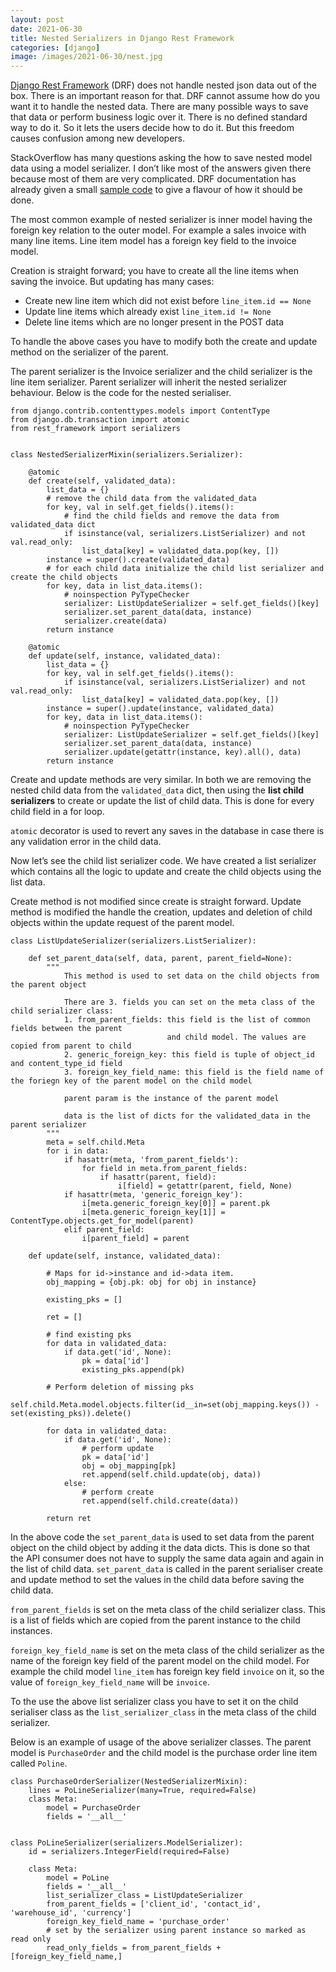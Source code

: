 ```yaml
---
layout: post
date: 2021-06-30
title: Nested Serializers in Django Rest Framework
categories: [django]
image: /images/2021-06-30/nest.jpg
---
```

[Django Rest Framework](https://www.django-rest-framework.org) (DRF) does not handle nested json data out of the box. There is an important reason for that. DRF cannot assume how do you want it to handle the nested data. There are many possible ways to save that data or perform business logic over it. There is no defined standard way to do it. So it lets the users decide how to do it. But this freedom causes confusion among new developers. 

StackOverflow has many questions asking the how to save nested model data using a model serializer. I don’t like most of the answers given there because most of them are very complicated. DRF documentation has already given a small [sample code](https://www.django-rest-framework.org/api-guide/relations/#writable-nested-serializers) to give a flavour of how it should be done.
<!--more-->

The most common example of nested serializer is inner model having the foreign key relation to the outer model. For example a sales invoice with many line items. Line item model has a foreign key field to the invoice model.

Creation is straight forward; you have to create all the line items when saving the invoice. But updating has many cases:
- Create new line item which did not exist before `line_item.id == None`
- Update line items which already exist `line_item.id != None`
- Delete line items which are no longer present in the POST data

To handle the above cases you have to modify both the create and update method on the serializer of the parent.

The parent serializer is the Invoice serializer and the child serializer is the line item serializer. Parent serializer will inherit the nested serializer behaviour. Below is the code for the nested serialiser.

```
from django.contrib.contenttypes.models import ContentType
from django.db.transaction import atomic
from rest_framework import serializers


class NestedSerializerMixin(serializers.Serializer):

    @atomic
    def create(self, validated_data):
        list_data = {}
        # remove the child data from the validated_data
        for key, val in self.get_fields().items():
            # find the child fields and remove the data from validated_data dict
            if isinstance(val, serializers.ListSerializer) and not val.read_only:
                list_data[key] = validated_data.pop(key, [])
        instance = super().create(validated_data)
        # for each child data initialize the child list serializer and create the child objects
        for key, data in list_data.items():
            # noinspection PyTypeChecker
            serializer: ListUpdateSerializer = self.get_fields()[key]
            serializer.set_parent_data(data, instance)
            serializer.create(data)
        return instance

    @atomic
    def update(self, instance, validated_data):
        list_data = {}
        for key, val in self.get_fields().items():
            if isinstance(val, serializers.ListSerializer) and not val.read_only:
                list_data[key] = validated_data.pop(key, [])
        instance = super().update(instance, validated_data)
        for key, data in list_data.items():
            # noinspection PyTypeChecker
            serializer: ListUpdateSerializer = self.get_fields()[key]
            serializer.set_parent_data(data, instance)
            serializer.update(getattr(instance, key).all(), data)
        return instance
```

Create and update methods are very similar. In both we are removing the nested child data from the `validated_data` dict,  then using the **list child serializers** to create or update the list of child data. This is done for every child field in a for loop.

`atomic` decorator is used to revert any saves in the database in case there is any validation error in the child data.

Now let’s see the child list serializer code. We have created a list serializer which contains all the logic to update and create the child objects using the list data.

Create method is not modified since create is straight forward. Update method is modified the handle the creation, updates and deletion of child objects within the update request of the parent model.

```
class ListUpdateSerializer(serializers.ListSerializer):

    def set_parent_data(self, data, parent, parent_field=None):
        """
            This method is used to set data on the child objects from the parent object
            
            There are 3. fields you can set on the meta class of the child serializer class:
            1. from_parent_fields: this field is the list of common fields between the parent
                                   and child model. The values are copied from parent to child
            2. generic_foreign_key: this field is tuple of object_id and content_type_id field
            3. foreign_key_field_name: this field is the field name of the foriegn key of the parent model on the child model

            parent param is the instance of the parent model

            data is the list of dicts for the validated_data in the parent serializer
        """
        meta = self.child.Meta
        for i in data:
            if hasattr(meta, 'from_parent_fields'):
                for field in meta.from_parent_fields:
                    if hasattr(parent, field):
                        i[field] = getattr(parent, field, None)
            if hasattr(meta, 'generic_foreign_key'):
                i[meta.generic_foreign_key[0]] = parent.pk
                i[meta.generic_foreign_key[1]] = ContentType.objects.get_for_model(parent)
            elif parent_field:
                i[parent_field] = parent

    def update(self, instance, validated_data):

        # Maps for id->instance and id->data item.
        obj_mapping = {obj.pk: obj for obj in instance}

        existing_pks = []

        ret = []

        # find existing pks
        for data in validated_data:
            if data.get('id', None):
                pk = data['id']
                existing_pks.append(pk)

        # Perform deletion of missing pks
        self.child.Meta.model.objects.filter(id__in=set(obj_mapping.keys()) - set(existing_pks)).delete()

        for data in validated_data:
            if data.get('id', None):
                # perform update
                pk = data['id']
                obj = obj_mapping[pk]
                ret.append(self.child.update(obj, data))
            else:
                # perform create
                ret.append(self.child.create(data))

        return ret
```

In the above code the `set_parent_data` is used to set data from the parent object on the child object by adding it the data dicts. This is done so that the API consumer does not have to supply the same data again and again in the list of child data. `set_parent_data` is called in the parent serialiser create and update method to set the values in the child data before saving the child data.

`from_parent_fields` is set on the meta class of the child serializer class. This is a list of fields which are copied from the parent instance to the child instances.

`foreign_key_field_name` is set on the meta class of the child serializer as the name of the foreign key field of the parent model on the child model. For example the child model `line_item` has foreign key field `invoice` on it, so the value of `foreign_key_field_name` will be `invoice`.

To the use the above list serializer class you have to set it on the child serialiser class as the `list_serializer_class` in the meta class of the child serializer.

Below is an example of usage of the above serializer classes. The parent model is `PurchaseOrder` and the child model is the purchase order line item called  `Poline`.

```
class PurchaseOrderSerializer(NestedSerializerMixin):
    lines = PoLineSerializer(many=True, required=False)
    class Meta:
        model = PurchaseOrder
        fields = '__all__'


class PoLineSerializer(serializers.ModelSerializer):
    id = serializers.IntegerField(required=False)

    class Meta:
        model = PoLine
        fields = '__all__'
        list_serializer_class = ListUpdateSerializer
        from_parent_fields = ['client_id', 'contact_id', 'warehouse_id', 'currency']
        foreign_key_field_name = 'purchase_order'
        # set by the serializer using parent instance so marked as read only
        read_only_fields = from_parent_fields + [foreign_key_field_name,]
```